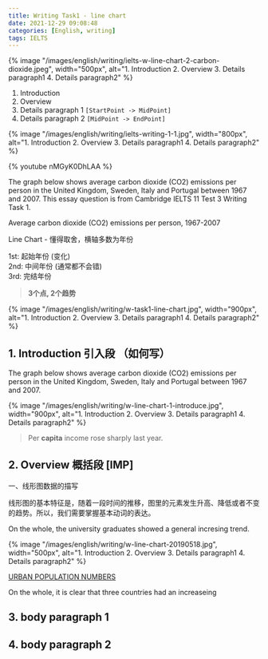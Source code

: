 ```yaml
---
title: Writing Task1 - line chart
date: 2021-12-29 09:08:48
categories: [English, writing]
tags: IELTS
---
```


{% image "/images/english/writing/ielts-w-line-chart-2-carbon-dioxide.jpeg", width="500px", alt="1. Introduction 2. Overview 3. Details paragraph1 4. Details paragraph2" %}

<!-- {% image "/images/english/IELTS-logo-1.png", width="500px", alt="1. Introduction 2. Overview 3. Details paragraph1 4. Details paragraph2" %} -->

1. Introduction 
2. Overview 
3. Details paragraph 1 `[StartPoint -> MidPoint]`
4. Details paragraph 2 `[MidPoint -> EndPoint]`

<!-- more -->

{% image "/images/english/writing/ielts-writing-1-1.jpg", width="800px", alt="1. Introduction 2. Overview 3. Details paragraph1 4. Details paragraph2" %}

{% youtube nMGyK0DhLAA %}

The graph below shows average carbon dioxide (CO2) emissions per person in the United Kingdom, Sweden, Italy and Portugal between 1967 and 2007.
This essay question is from Cambridge IELTS 11 Test 3 Writing Task 1.

Average carbon dioxide (CO2) emissions per person, 1967-2007


Line Chart - 懂得取舍，横轴多数为年份

1st: 起始年份 (变化)  
2nd: 中间年份 (通常都不会错)  
3rd: 完结年份

> **3个点, 2个趋势**

{% image "/images/english/writing/w-task1-line-chart.jpg", width="900px", alt="1. Introduction 2. Overview 3. Details paragraph1 4. Details paragraph2" %}

## 1. Introduction 引入段 （如何写）

The graph below shows average carbon dioxide (CO2) emissions per person in the United Kingdom, Sweden, Italy and Portugal between 1967 and 2007.

{% image "/images/english/writing/w-line-chart-1-introduce.jpg", width="900px", alt="1. Introduction 2. Overview 3. Details paragraph1 4. Details paragraph2" %}

> Per **capita** income rose sharply last year. 

## 2. Overview 概括段 [IMP]

一、线形图数据的描写

线形图的基本特征是，随着一段时间的推移，图里的元素发生升高、降低或者不变的趋势。所以，我们需要掌握基本动词的表达。

On the whole, the university graduates showed a general incresing trend. 

{% image "/images/english/writing/w-line-chart-20190518.jpg", width="500px", alt="1. Introduction 2. Overview 3. Details paragraph1 4. Details paragraph2" %}

[URBAN POPULATION NUMBERS](https://essayforum.com/writing/percentages-people-living-towns-89919/)

On the whole, it is clear that three countries had an increaseing

## 3. body paragraph 1


## 4. body paragraph 2
 
